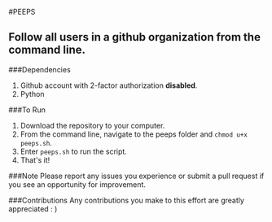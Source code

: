 #PEEPS
## Follow all users in a github organization from the command line.

###Dependencies
1. Github account with 2-factor authorization **disabled**.
2. Python

###To Run
1. Download the repository to your computer.
2. From the command line, navigate to the peeps folder and `chmod u+x peeps.sh`.
3. Enter `peeps.sh` to run the script.
4. That's it!

###Note
Please report any issues you experience or submit a pull request if you see an opportunity for improvement.


###Contributions
Any contributions you make to this effort are greatly appreciated : )
